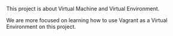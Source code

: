 This project is about Virtual Machine and Virtual Environment.

We are more focused on learning how to use Vagrant as a Virtual Environment on this project.
